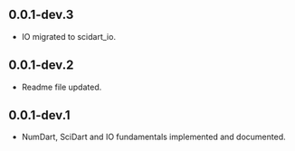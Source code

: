 ## 0.0.1-dev.3

- IO migrated to scidart_io.

## 0.0.1-dev.2

- Readme file updated.

## 0.0.1-dev.1

- NumDart, SciDart and IO fundamentals implemented and documented.